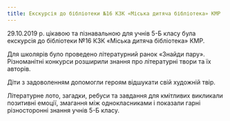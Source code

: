 ```yaml
---
title: Екскурсія до бібліотеки №16 КЗК «Міська дитяча бібліотека» КМР
---
```


29.10.2019 р. цікавою та пізнавальною для учнів 5-Б класу була екскурсія до бібліотеки №16 КЗК «Міська дитяча бібліотека» КМР.

Для школярів було проведено літературний ранок «Знайди пару». Різноманітні конкурси розширили знання про літературні твори та їх авторів.

Діти з задоволенням допомогли героям відшукати свій художній твір.

Літературне лото, загадки, ребуси та завдання для кмітливих викликали позитивні емоції, змагання між однокласниками і показали гарні різносторонні знання учнів 5-Б класу.

<slideshow></slideshow>
